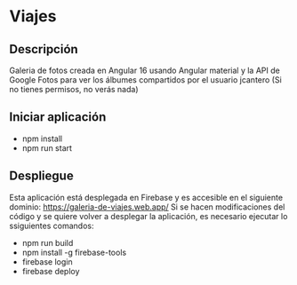 # Viajes

## Descripción
Galeria de fotos creada en Angular 16 usando Angular material y la API de Google Fotos para ver los álbumes compartidos por el usuario jcantero (Si no tienes permisos, no verás nada)

## Iniciar aplicación
 - npm install
 - npm run start

## Despliegue
Esta aplicación está desplegada en Firebase y es accesible en el siguiente dominio: https://galeria-de-viajes.web.app/
Si se hacen modificaciones del código y se quiere volver a desplegar la aplicación, es necesario ejecutar lo ssiguientes comandos:
 - npm run build
 - npm install -g firebase-tools
 - firebase login 
 - firebase deploy
